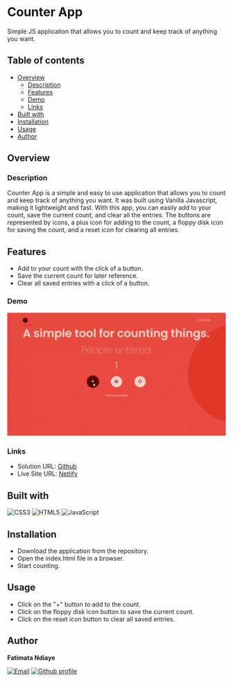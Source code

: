 # Counter App

Simple JS application that allows you to count and keep track of anything you want.

## Table of contents

- [Overview](#overview)
  - [Description](#description)
  - [Features](#features)
  - [Demo](#demo)
  - [Links](#links)
- [Built with](#built-with)
- [Installation](#installation)
- [Usage](#usage)
- [Author](#author)

## Overview

### Description

Counter App is a simple and easy to use application that allows you to count and keep track of anything you want. It was built using Vanilla Javascript, making it lightweight and fast. With this app, you can easily add  to your count, save the current count, and clear all the entries.
The buttons are represented by icons, a plus icon for adding to the count, a floppy disk icon for saving the count, and a reset icon for clearing all entries.

## Features

- Add to your count with the click of a button.
- Save the current count for later reference.
- Clear all saved entries with a click of a button.

### Demo

![Demo](demo.gif)

### Links

- Solution URL: [Github](https://github.com/fatima-xs/counter-app)
- Live Site URL: [Netlify](https://counter-app-fatima.netlify.app/)

## Built with

![CSS3](https://img.shields.io/badge/css3-%231572B6.svg?style=flat&logo=css3&logoColor=white) 
![HTML5](https://img.shields.io/badge/html5-%23E34F26.svg?style=flat&logo=html5&logoColor=white) 
![JavaScript](https://img.shields.io/badge/javascript-%23323330.svg?style=flat&logo=javascript&logoColor=%23F7DF1E) 

## Installation

- Download the application from the repository.
- Open the index.html file in a browser.
- Start counting.

## Usage

- Click on the "+" button to add to the count.
- Click on the floppy disk icon button to save the current count.
- Click on the reset icon button to clear all saved entries.

## Author

**Fatimata Ndiaye**

[![Email](https://img.shields.io/badge/-Gmail-c14438?style=flat&logo=Gmail&logoColor=white)](mailto:fatimanndiaye@gmail.com)
[![Github profile](https://img.shields.io/badge/-Github-343a40?style=flat&logo=github&logoColor=white)](https://github.com/fatima-xs)
